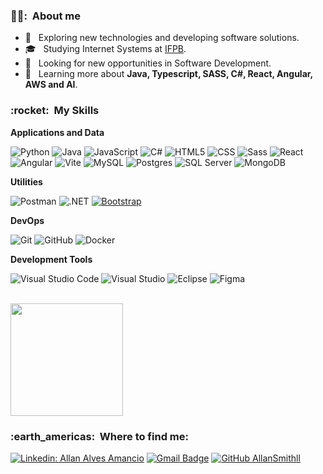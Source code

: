 <h3> 👱‍♂️: &nbsp;About me</h3>

- 🤔 &nbsp; Exploring new technologies and developing software solutions.
- 🎓 &nbsp; Studying Internet Systems at <a href="https://www.ifpb.edu.br/">IFPB</a>.
- 💼 &nbsp; Looking for new opportunities in Software Development.
- 🌱 &nbsp; Learning more about **Java, Typescript, SASS, C#, React, Angular, AWS and AI**.

<h3> :rocket: &nbsp;My Skills</h3>

**Applications and Data**

![Python](https://img.shields.io/badge/-Python-blue?logo=python&logoColor=white)
![Java](https://img.shields.io/badge/-Java-007396?style=flat&logo=Java&logoColor=white)
![JavaScript](https://img.shields.io/badge/-JavaScript-yellow?style=flat&logo=javascript&logoColor=white)
![C#](https://img.shields.io/badge/-C%23-239120?logo=c-sharp&logoColor=white&style=flat)
![HTML5](https://img.shields.io/badge/-HTML5-orange?style=flat&logo=HTML5&logoColor=white)
![CSS](https://img.shields.io/badge/-CSS-1572B6?style=flat&logo=CSS3&logoColor=white)
![Sass](https://img.shields.io/badge/-Sass-CC6699?style=flat&logo=sass&logoColor=white)
![React](https://img.shields.io/badge/-React-61DAFB?style=flat&logo=react&logoColor=black)
![Angular](https://img.shields.io/badge/-Angular-red?logo=angular&logoColor=white&style=flat)
![Vite](https://img.shields.io/badge/-Vite-646CFF?style=flat&logo=vite&logoColor=white)
![MySQL](https://img.shields.io/badge/-MySQL-blue?style=flat&logo=mysql&logoColor=white)
![Postgres](https://img.shields.io/badge/Postgres-316192?style=flat&logo=postgresql&logoColor=white)
![SQL Server](https://img.shields.io/badge/-SQL%20Server-CC2927?style=flat&logo=Microsoft%20SQL%20Server&logoColor=white)
![MongoDB](https://img.shields.io/badge/-MongoDB-47A248?style=flat&logo=mongodb&logoColor=white)

**Utilities**

![Postman](https://img.shields.io/badge/-Postman-orange?style=flat&logo=postman&logoColor=white)
![.NET](https://img.shields.io/badge/-.NET-5C2D91?style=flat&logo=.net&logoColor=white)
[![Bootstrap](https://img.shields.io/badge/-Bootstrap-7952B3?style=flat&logo=bootstrap&logoColor=white)](https://getbootstrap.com/)

**DevOps**

![Git](https://img.shields.io/badge/-Git-orange?style=flat&logo=git&logoColor=white)
![GitHub](https://img.shields.io/badge/-GitHub-black?style=flat&logo=github&logoColor=white)
![Docker](https://img.shields.io/badge/-Docker-2496ED?style=flat&logo=docker&logoColor=white)

**Development Tools**

![Visual Studio Code](https://img.shields.io/badge/-Visual%20Studio%20Code-007ACC?style=flat&logo=visual-studio-code&logoColor=white)
![Visual Studio](https://img.shields.io/badge/-Visual%20Studio-5C2D91?style=flat&logo=visual-studio&logoColor=white)
![Eclipse](https://img.shields.io/badge/-Eclipse-2C2255?style=flat&logo=eclipse-ide&logoColor=white)
![Figma](https://img.shields.io/badge/-Figma-F24E1E?style=flat&logo=figma&logoColor=white)

<br/>

<a href="https://github.com/AllanSmithll">
  <img height="180em" src="https://github-readme-stats.vercel.app/api?username=AllanSmithll&theme=dracula&show_icons=true" />
</a>

<br/>

<h3> :earth_americas: &nbsp;Where to find me: </h3> 

[![Linkedin: Allan Alves Amancio](https://img.shields.io/badge/-Linkedin-blue?style=flat-square&logo=Linkedin&logoColor=white&link=https://www.linkedin.com/in/allan-alves-amancio-211632197/)](https://www.linkedin.com/in/allan-alves-amancio-211632197/)
[![Gmail Badge](https://img.shields.io/badge/-contato.allanamancio@gmail.com-006bed?style=flat-square&logo=Gmail&logoColor=white&link=mailto:contato.allanamancio@gmail.com)](mailto:contato.allanamancio@gmail.com)
[![GitHub AllanSmithll]( https://img.shields.io/github/followers/AllanSmithll?label=follow&style=social)](https://github.com/AllanSmithll)
